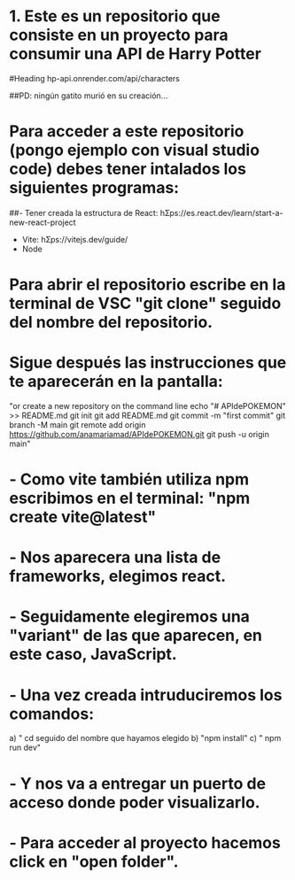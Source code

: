 # 1. Este es un repositorio que consiste en un proyecto para consumir una API de Harry Potter 
#Heading  hp-api.onrender.com/api/characters

##PD: ningún gatito murió en su creación...



# Para acceder a este repositorio (pongo ejemplo con visual studio code) debes tener intalados los siguientes programas: 
####

##-  Tener creada la estructura de React:
hƩps://es.react.dev/learn/start-a-new-react-project
- Vite:
hƩps://vitejs.dev/guide/
- Node



# Para abrir el repositorio escribe en la terminal de VSC "git clone" seguido del nombre del repositorio.

# Sigue después las instrucciones que te aparecerán en la pantalla:
"or create a new repository on the command line
echo "# APIdePOKEMON" >> README.md
git init
git add README.md
git commit -m "first commit"
git branch -M main
git remote add origin https://github.com/anamariamad/APIdePOKEMON.git
git push -u origin main"

# - Como vite también utiliza npm escribimos en el terminal: "npm create vite@latest"

# - Nos aparecera una lista de frameworks, elegimos react.

# - Seguidamente elegiremos una "variant" de las que aparecen, en este caso, JavaScript.

# - Una vez creada intruduciremos los comandos:
  a) " cd seguido del nombre que hayamos elegido
  b) "npm install"
  c) " npm run dev"

# - Y nos va a entregar un puerto de acceso donde poder visualizarlo.

# - Para acceder al proyecto hacemos click en "open folder".


